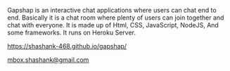 Gapshap is an interactive chat applications where users can chat end to end. Basically it is a chat room where plenty of users can join together and chat with everyone. It is made up of Html, CSS, JavaScript, NodeJS, And some frameworks. It runs on Heroku Server.

https://shashank-468.github.io/gapshap/

mbox.shashank@gmail.com
